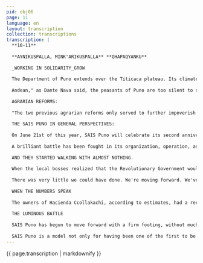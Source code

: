 ```yaml
---
pid: obj06
page: 11
language: en
layout: transcription
collection: transcriptions
transcription: |
  **10-11**
  
  **AYNIKUSPALLA, MINK'ARIKUSPALLA** **QHAPAQYANKU**
  
  _WORKING IN SOLIDARITY_GROW
  
  The Department of Puno extends over the Titicaca plateau. Its climate is cold, tempered in the lower reaches by the influence of the lake; at higher altitudes, the cold is glacial. Extensive mountain ranges surround the plateau. A howling, icy wind gallops across its vast solitudes. For centuries, sheep and men have experienced the same reality of frustration. The Pucara bull, molded in Santiago de Pupuja, and the endless and monotonous huaino (a gangster's dance) are the best-known cultural products of the Department of Puno. The faces of smiling Puno peasants have traveled the world on postcards. In reality, they are as impenetrable as a quartz statue. "Forged on the anvil of the Andean plateau," as Dante Nava said, the peasants of Puno
  
  Andean," as Dante Nava said, the peasants of Puno are too silent to smile every day. After six years of liberation and the music of freedom, they ruminate over each response, as if still facing the whip of the boss. They answer in monosyllables and their words have no taste, but when you speak to them about Velasco, a submerged light rises to their faces and they plot dreams and deeds only to fall silent as if held back by a brake. "utjapjajotua huanajama hua ucampyjamhua" (We lived worse than animals). We ended up memorizing the phrase from hearing it so often in different provinces of the Department of Puno. Aymara is a much more solid barrier than those built with andesite blocks. The peasants speak without betraying the slightest emotion: "Markajatua markajatua," they respond tirelessly. The Department of Puno, like a miniature Peru, belonged to 10 families: The Mendozas owned the estates of Molino, San Carlos, San Fernando, Coruna, and Imata, some 70,000 hectares. The Romañas owned the Picotani and Talla estates. The Irigoyens owned Toroya, Cora-Cora, Trapiche, and Ganadera del Sur SA. They grouped together 15 estates. The Muñoz-Najar and Salcedo families lived in Lima, Miami, and Paris. Only the administrators were responsible for overseeing and overwhelming the farmers. The administrators were loyal to their employers and even more loyal to their own pockets. The obligations fell to the farmers; the rest belonged to the landowners.
  
  AGRARIAN REFORMS:
  
  "The two previous agrarian reforms only served to further impoverish the peasants. The best cultivable areas were reserved for the local bosses, the rocky areas for the peasants. Both the law passed by Beluande's previous government and the one promulgated by this one clearly favored the hacienda owners." This speaker is Eng. Percy Aramayo, from Chalco. Law 15037, passed by Beluande, established that cultivated areas were unaffected. Under this provision, the landowners not only reserved for themselves what they already had, they snatched away the small plots from the settlers to expand their own. Thus, the peasants of the Azurini estate, owned by the Munoz Najars, were forced to occupy the estate's hills, abandoning their small fields, because the estate manager, Mario Zinzick, castrated peasants who disobeyed him. Those were times when a single man with the title of administrator ruled over lives and honors according to his own whim. "The administrator was screwed, very screwed," says one of the partners of the current Azurine production unit of SAIS Puno. With Law 17716, the Agrarian Reform Law, enacted by the Revolutionary Government of the Armed Forces, the Department of Puno, like other vast rural regions of Peru, was reclaimed. For the first time in the history of our country, the land passed directly into the hands of those who work it. The poor of Peru received, without conditions of any kind, the furrows and water that are the reason for their existence.
  
  THE SAIS PUNO IN GENERAL PERSPECTIVES:
  
  On June 21st of this year, SAIS Puno will celebrate its second anniversary. The individuals and legal entities that make up the organization can speak of a true
  
  A brilliant battle has been fought in its organization, operation, and capitalization. It is not the best, but it is one of the unique peasant organizations that exists in the Department of Puno. Its dynamism, its fervent spirit, and its unwavering faith in the achievements of the Peruvian Revolution place it in an undeniable outpost. The SAIS Puno, comprises a large part of the province of Puno, Department of the same name. It belongs to the Agrarian Zone XII, to the PIAR of one, to the Agrarian Office of key. The total area is 61,000 hectares, at 4,050 meters above sea level. The award was made by Directorial Resolution No. 1404-73. DDRA-AR, of June 21, 1973. The number of members at the time of the award was 841, to date it continues with the same number of members. The main office is 11 kilometers from Puno, and much of its area is along the Puno-Moquegua highway. The individuals and legal entities comprising SAIS Puno are: the Service Cooperative, and the communities of Ccollakachi, Azurini, Sillamury, Aloja, Comata, and Ychupalla. All of these are livestock communities, except for Azurini, which is agricultural. The highest authority of SAIS Puno is the General Assembly, followed by the Board of Directors and the Oversight Committee. The current President of the Board of Directors is Enrique Choque. The Special Committees for Education, Agriculture, Livestock, and Marketing report directly to the Board of Directors. Management is headed by Engineer Humberto Centeno.
  
  AND THEY STARTED WALKING WITH ALMOST NOTHING.
  
  When the local bosses realized that the Revolutionary Government wouldn't compromise with them. When the haciendas began to be deeply affected, without confusion, when the peasants were granted ownership titles. The landowners began to decapitalize the haciendas; they didn't want to leave anything behind. Regardless of the age, breed, or condition of the animals, they were sold at ridiculous prices, given away, or slaughtered without any consideration. "Get rid of livestock capital before the impact" was the motto of all the caciques. Logically, all this happened in Viluyo, Ccollakachi, Aziruni, Oloja, etc. What would later become the SAIS Puno at the time of its impact only received cattle of degenerate breeds, exhausted pastures, and a completely abandoned infrastructure. Engineer Centeno tells us: "We only had the capacity to work, the will to do work, we had the arms of the peasants and an immense faith in the Peruvian Revolutionary process. If we were not animated by the ideals of change and transformation, we would have been able to do very little, there is in the peasants, enthusiasm, love for the land, a desire to learn the techniques of animal husbandry, as well as some deficiencies resulting from the servitude and oppression in which they lived. We received support and understanding from the Agrada XII area, each of our steps responds to a general plan whose main objective is to take the Department of Puno out of the backwardness and barbarism into which the former owners of this Department plunged it. Without believing in the Revolution
  
  There was very little we could have done. We're moving forward. We've already met the first goal of capitalization. Currently, SAIS Puno has 70,000 sheep, 4,000 cattle, and 7,000 alpacas—a total of approximately 100 million soles in cash, not including the infrastructure we've been building. We're building a cafeteria for the schoolchildren. We have six teachers hired, paid by SAIS Puno, along with a social worker, a nurse, and a doctor who visits once a week.
  
  WHEN THE NUMBERS SPEAK
  
  The owners of Hacienda Ccollakachi, according to estimates, had a record number of 25,000 sheep on their land. In the same area, SAIS Puno has 66,000 sheep, 4,000 cattle, and around 7,000 alpacas. The Muñoz Najar family, owners of these farms, had guaranteed profits with 25,000 sheep, since they hadn't invested in pastures, livestock improvement, or labor. At the time of its award, SAIS Puno started with a debt of 86,420,000 soles: for land, livestock, construction, machinery, etc. Plus the investment in livestock improvement totals about 100 million soles. The current capital available for sheep reduction is 130,000 head, not including annual harvests, which, when reduced to 100 million soles. "We have capitalized, and that is the first major step taken by SAIS Puno," asserts Engineer Centeno. SAIS Puno has increased its percentage of pregnant women to such an extent that it is assured of a higher birth rate for this year. The cooperative members have evidence that they will pay off their debt to the state ahead of schedule. Regarding infrastructure: They have a supply of basic necessities. Housing for the company's technical staff. Five teachers in Ccollakachi, three in Viluyo, one vocational education teacher, and two preschool teachers. One hundred and fifty students are enrolled in Ccollakachi and fifty in Viluyo. A cafeteria for students serves breakfast and lunch. Breakfast consists of a cup of oatmeal with milk and two rolls of bread; lunch consists of two bowls of soup with meat and salads, and a meat-based stew is prepared twice a week. SAIS Puno distributes teaching and learning materials to the children of the beneficiaries. They have a nurse residing at the SAIS headquarters, and a doctor visits twice a week. This year, the construction of the SAIS Puno Educational Complex should be completed. This complex will house all the schools located in the communities that comprise the SAIS. Furthermore, students will be considered boarders and will receive food and lodging at the complex, without parents having to pay for these services. Would all this have been possible if the landowners had continued? Isn't there evidence of a profound transformation in both the provision of services and the attitude of farmers? With respect to the land tenure systems prior to 1968, is there or is there not a change? These are questions that the detractors of the Revolutionary Process should have taken into account before their stubborn opposition.
  
  THE LUMINOUS BATTLE
  
  SAIS Puno has begun to move forward with a firm footing, without much noise. The peasants no longer see everything as alien and distant; they look to the horizons of the high plateau and now find a place for their dreams and their lives. Forced reverence no longer exists; all paths lead to integration, to mutual aid, to collective sharing. The peasants of SAIS Puno and throughout the Titicaca Plateau work and build for today and for their children. Throughout all the interviews held with peasants, with technicians, with SAIS Puno employees, we have asked ourselves with fear and reproach: What sustains them in such difficult wildernesses? The peasants were born in those highest corners of the homeland. They are accustomed to that solitude; from parents and children, they only know how to herd sheep and wounds; they know only the time of the huainos and remembrances, and a time that seemed endless, "the time of contempt." Now a new glow shines in their eyes, they feel a joy rising in their steps, they lift their hearts to the wind of freedom that sweeps across the homeland. They know they are masters of the land, responsible for their actions, lords and masters of their destinies and their future. The land roots them to these lands; the bleating of their sheep surrounds them with ancient rituals, stories, and chirping unknown to the men of the cities. For them, the reason for their lives is the reason for their lands, their alpacas, and their sheep. The farmers of SAIS Puno and all the farmers of Peru dedicate themselves in spirit and courage, in dreams and strength to this new reality that Peru is experiencing. And the technicians, who left the big city to go work in those areas, "those who make the revolution, without proposing many theories" -- as Eng. Conteno, Administrator of SAIS Puno, said. Engineers like Percy Aramayo and David Núñez "First comes our commitment to our people, to the revolution, then our comfort" -- as they expressed when interviewed. Doctors like Luis Molina, living on the shores of the lake, born and reborn alongside the peasants, working with them and for them with a simple and profound joy, turning Peru from tears to the Homeland of Liberty and joy that we all dream of.
  
  SAIS Puno is a model not only for having been one of the first to be capitalized, but also for the euphoria of revolution it experiences, and even for the contradiction between technicians and peasants, for the struggles between the various levels of peasants. For the still unresolved problem of the "huacchos," for the accumulation of problems and realities they have to confront every day, it is a model, above all: because it is a resounding lie, a clear demonstration that properly oriented agrarian cooperatives, managed with priority, are a complete, conclusive, and unchallengeable success. The peasant Lorenzo Alcca, 54 years old, told us, with the ancient wisdom of his people: "...before it was terrible, everything happened, our cattle were not our cattle, we alone were to blame for everything, our huts were not even good for resting, we lived listening to the trot of the farm manager, there was no end to the abuses, shepherds like me, the biggest sheepherders in the world, have suffered, why would the landowner return? There would be another lake of blood, no landowner, no foreman, another lake of blood would be born."
---
```


{{ page.transcription | markdownify }}
